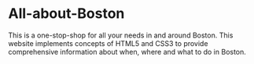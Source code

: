# All-about-Boston
This is a one-stop-shop for all your needs in and around Boston. This website implements concepts of HTML5 and CSS3 to provide comprehensive information about when, where and what to do in Boston.

